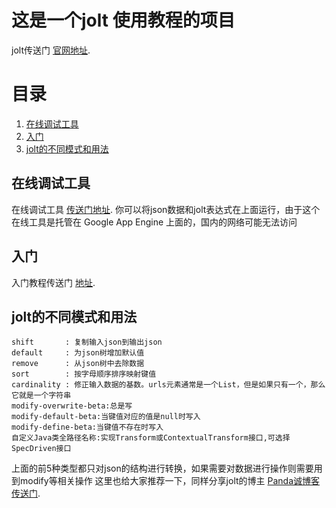 # 这是一个jolt 使用教程的项目
jolt传送门  [官网地址](https://github.com/bazaarvoice/jolt).

# 目录
   1. [在线调试工具](#demo)
   2. [入门](#getting_started)
   3. [jolt的不同模式和用法](#jolt_type)



##  <a name="demo"></a> 在线调试工具
在线调试工具 [传送门地址](http://jolt-demo.appspot.com/).
你可以将json数据和jolt表达式在上面运行，由于这个在线工具是托管在 Google App Engine 上面的，国内的网络可能无法访问

## <a name="getting_started"></a> 入门
入门教程传送门 [地址](gettingStarted.md).
## <a name="jolt_type"></a> jolt的不同模式和用法
```
shift       : 复制输入json到输出json
default     : 为json树增加默认值
remove      : 从json树中去除数据
sort        : 按字母顺序排序映射键值
cardinality : 修正输入数据的基数。urls元素通常是一个List，但是如果只有一个，那么它就是一个字符串
modify-overwrite-beta:总是写
modify-default-beta:当键值对应的值是null时写入
modify-define-beta:当键值不存在时写入
自定义Java类全路径名称:实现Transform或ContextualTransform接口,可选择SpecDriven接口

```
上面的前5种类型都只对json的结构进行转换，如果需要对数据进行操作则需要用到modify等相关操作
这里也给大家推荐一下，同样分享jolt的博主 [Panda诚博客 传送门](https://zhangchengk.gitee.io/jolt/JsonJolt%E6%95%99%E7%A8%8B/#%E6%A6%82%E8%A7%88).

